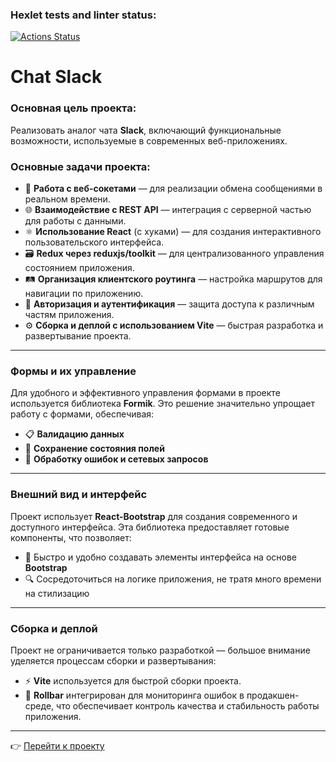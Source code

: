 ### Hexlet tests and linter status:
[![Actions Status](https://github.com/mashaanov/frontend-project-12/actions/workflows/hexlet-check.yml/badge.svg)](https://github.com/mashaanov/frontend-project-12/actions)

# Chat Slack

### Основная цель проекта:
Реализовать аналог чата **Slack**, включающий функциональные возможности, используемые в современных веб-приложениях.

### Основные задачи проекта:
- 💬 **Работа с веб-сокетами** — для реализации обмена сообщениями в реальном времени.
- 🌐 **Взаимодействие с REST API** — интеграция с серверной частью для работы с данными.
- ⚛️ **Использование React** (с хуками) — для создания интерактивного пользовательского интерфейса.
- 🗃️ **Redux через reduxjs/toolkit** — для централизованного управления состоянием приложения.
- 🛤️ **Организация клиентского роутинга** — настройка маршрутов для навигации по приложению.
- 🔐 **Авторизация и аутентификация** — защита доступа к различным частям приложения.
- ⚙️ **Сборка и деплой с использованием Vite** — быстрая разработка и развертывание проекта.

---

### Формы и их управление
Для удобного и эффективного управления формами в проекте используется библиотека **Formik**. Это решение значительно упрощает работу с формами, обеспечивая:
- 📋 **Валидацию данных**
- 🔄 **Сохранение состояния полей**
- 🔔 **Обработку ошибок и сетевых запросов**

---

### Внешний вид и интерфейс
Проект использует **React-Bootstrap** для создания современного и доступного интерфейса. Эта библиотека предоставляет готовые компоненты, что позволяет:
- 🎨 Быстро и удобно создавать элементы интерфейса на основе **Bootstrap**
- 🔍 Сосредоточиться на логике приложения, не тратя много времени на стилизацию

---

### Сборка и деплой
Проект не ограничивается только разработкой — большое внимание уделяется процессам сборки и развертывания:
- ⚡ **Vite** используется для быстрой сборки проекта.
- 🚀 **Rollbar** интегрирован для мониторинга ошибок в продакшен-среде, что обеспечивает контроль качества и стабильность работы приложения.

---

👉 [Перейти к проекту](https://frontend-project-12-38ag.onrender.com)
